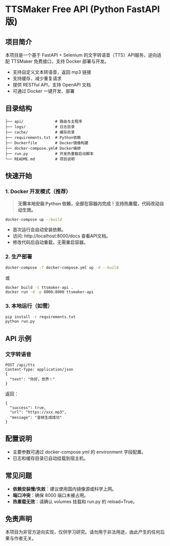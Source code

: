 # TTSMaker Free API (Python FastAPI 版)

## 项目简介

本项目是一个基于 FastAPI + Selenium 的文字转语音（TTS）API服务，逆向适配 TTSMaker 免费接口，支持 Docker 部署与开发。

- 支持自定义文本转语音，返回 mp3 链接
- 支持缓存，减少重复请求
- 提供 RESTful API，支持 OpenAPI 文档
- 可通过 Docker 一键开发、部署

## 目录结构

```
├── api/              # 路由与主程序
├── logs/             # 日志目录
├── cache/            # 缓存目录
├── requirements.txt  # Python依赖
├── Dockerfile        # Docker镜像构建
├── docker-compose.yml# Docker编排
├── run.py            # 开发热重载启动脚本
└── README.md         # 项目说明
```

## 快速开始

### 1. Docker 开发模式（推荐）

> **无需本地安装 Python 依赖，全部在容器内完成！支持热重载，代码改动自动生效。**

```bash
docker-compose up --build
```

- 首次运行会自动安装依赖。
- 访问: http://localhost:8000/docs 查看API文档。
- 修改代码后自动重载，无需重启容器。

### 2. 生产部署

```bash
docker-compose -f docker-compose.yml up -d --build
```
或
```bash
docker build -t ttsmaker-api .
docker run -d -p 8000:8000 ttsmaker-api
```

### 3. 本地运行（如需）

```bash
pip install -r requirements.txt
python run.py
```

## API 示例

### 文字转语音

```
POST /api/tts
Content-Type: application/json
{
  "text": "你好，世界！"
}
```
返回：
```
{
  "success": true,
  "url": "https://xxx.mp3",
  "message": "音频生成成功"
}
```

## 配置说明

- 主要参数可通过 docker-compose.yml 的 environment 字段配置。
- 日志和缓存目录已自动挂载到宿主机。

## 常见问题

- **依赖安装慢/失败**：建议使用国内镜像源或科学上网。
- **端口冲突**：确保 8000 端口未被占用。
- **热重载无效**：请确认 volumes 挂载和 run.py 的 reload=True。

## 免责声明

本项目为非官方逆向实现，仅供学习研究。请勿用于非法用途，由此产生的任何后果与作者无关。 